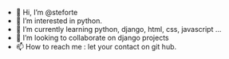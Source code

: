 - 👋 Hi, I’m @steforte
- 👀 I’m interested in python.
- 🌱 I’m currently learning python, django, html, css, javascript ...
- 💞️ I’m looking to collaborate on django projects
- 📫 How to reach me : let your contact on git hub.

<!---
steforte/steforte is a ✨ special ✨ repository because its `README.md` (this file) appears on your GitHub profile.
You can click the Preview link to take a look at your changes.
--->
